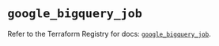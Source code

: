# `google_bigquery_job`

Refer to the Terraform Registry for docs: [`google_bigquery_job`](https://registry.terraform.io/providers/hashicorp/google/6.5.0/docs/resources/bigquery_job).
